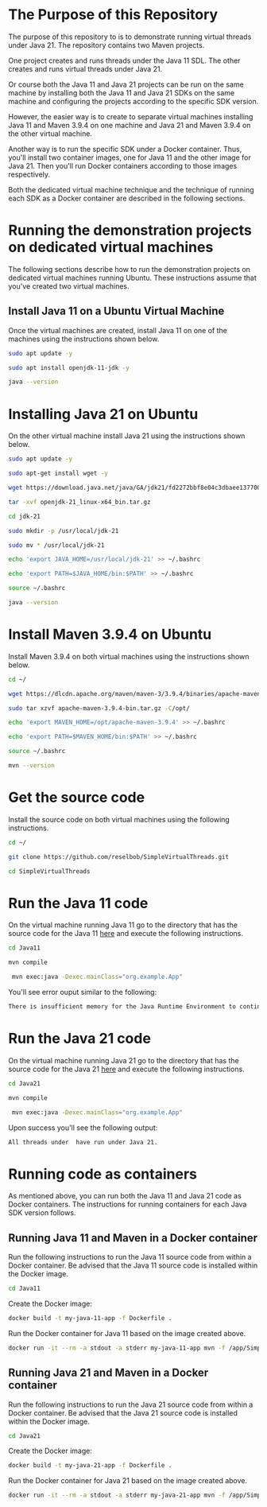 # The Purpose of this Repository

The purpose of this repository to is to demonstrate running virtual threads under Java 21. The repository contains two Maven projects.

One project creates and runs threads under the Java 11 SDL. The other creates and runs virtual threads under Java 21.

Or course both the Java 11 and Java 21 projects can be run on the same machine by installing both the Java 11 and Java 21 SDKs on the same machine and configuring the projects according to the specific SDK version.

However, the easier way is to create to separate virtual machines installing Java 11 and Maven 3.9.4 on one machine and Java 21 and Maven 3.9.4 on the other virtual machine.

Another way is to run the specific SDK under a Docker container. Thus, you'll install two container images, one for Java 11 and the other image for Java 21. Then you'll run Docker containers according to those images respectively.

Both the dedicated virtual machine technique and the technique of running each SDK as a Docker container are described in the following sections.

# Running the demonstration projects on dedicated virtual machines
The following sections describe how to run the demonstration projects on dedicated virtual machines running Ubuntu. These instructions assume that you've created two virtual machines.


## Install Java 11 on a Ubuntu Virtual Machine

Once the virtual machines are created, install Java 11 on one of the machines using the instructions shown below.

```bash
sudo apt update -y
```

```bash
sudo apt install openjdk-11-jdk -y
```

```bash
java --version
```


# Installing Java 21 on Ubuntu

On the other virtual machine install Java 21 using the instructions shown below.

```bash
sudo apt update -y
```

```bash
sudo apt-get install wget -y
```

```bash
wget https://download.java.net/java/GA/jdk21/fd2272bbf8e04c3dbaee13770090416c/35/GPL/openjdk-21_linux-x64_bin.tar.gz
```

```bash
tar -xvf openjdk-21_linux-x64_bin.tar.gz
```

```bash
cd jdk-21
```

```bash
sudo mkdir -p /usr/local/jdk-21
```

```bash
sudo mv * /usr/local/jdk-21
```

```bash
echo 'export JAVA_HOME=/usr/local/jdk-21' >> ~/.bashrc
```

```bash
echo 'export PATH=$JAVA_HOME/bin:$PATH' >> ~/.bashrc
```

```bash
source ~/.bashrc
```

```bash
java --version
```

# Install Maven 3.9.4 on Ubuntu

Install Maven 3.9.4 on both virtual machines using the instructions shown below.

```bash
cd ~/
```

```bash
wget https://dlcdn.apache.org/maven/maven-3/3.9.4/binaries/apache-maven-3.9.4-bin.tar.gz
```

```bash
sudo tar xzvf apache-maven-3.9.4-bin.tar.gz -C/opt/
```

```bash
echo 'export MAVEN_HOME=/opt/apache-maven-3.9.4' >> ~/.bashrc
```

```bash
echo 'export PATH=$MAVEN_HOME/bin:$PATH' >> ~/.bashrc
```

```bash
source ~/.bashrc
```

```bash
mvn --version
```

# Get the source code

Install the source code on both virtual machines using the following instructions.

```bash
cd ~/
```

```bash
git clone https://github.com/reselbob/SimpleVirtualThreads.git
```

```bash
cd SimpleVirtualThreads
```

# Run the Java 11 code

On the virtual machine running Java 11 go to the directory that has the source code for the Java 11 [here](./Java11) and execute the following instructions.

```bash
cd Java11
```

```bash
mvn compile   
```

```bash
 mvn exec:java -Dexec.mainClass="org.example.App"
```

You'll see error ouput similar to the following:

```bash
There is insufficient memory for the Java Runtime Environment to continue.
```

# Run the Java 21 code

On the virtual machine running Java 21 go to the directory that has the source code for the Java 21 [here](./Java21) and execute the following instructions.

```bash
cd Java21
```

```bash
mvn compile   
```

```bash
 mvn exec:java -Dexec.mainClass="org.example.App" 
```

Upon success you'll see the following output:

```bash
All threads under  have run under Java 21.
```

# Running code as containers

As mentioned above, you can run both the Java 11 and Java 21 code as Docker containers. The instructions for running containers for each Java SDK version follows.

## Running Java 11 and Maven in a Docker container

Run the following instructions to run the Java 11 source code from within a Docker container. Be advised that the Java 11 source code is installed within the Docker image. 

```bash
cd Java11
```

Create the Docker image:

```bash
docker build -t my-java-11-app -f Dockerfile .
```

Run the Docker container for Java 11 based on the image created above.

```bash
docker run -it --rm -a stdout -a stderr my-java-11-app mvn -f /app/SimpleVirtualThreads/Java11/pom.xml  exec:java -Dexec.mainClass="org.example.App"
```

## Running Java 21 and Maven in a Docker container

Run the following instructions to run the Java 21 source code from within a Docker container. Be advised that the Java 21 source code is installed within the Docker image. 

```bash
cd Java21
```

Create the Docker image:

```bash
docker build -t my-java-21-app -f Dockerfile .
```

Run the Docker container for Java 21 based on the image created above.

```bash
docker run -it --rm -a stdout -a stderr my-java-21-app mvn -f /app/SimpleVirtualThreads/Java21/pom.xml  exec:java -Dexec.mainClass="org.example.App"
```

